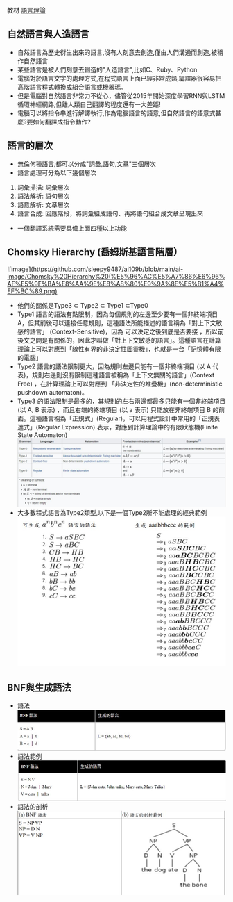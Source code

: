 教材 [語言理論](https://programmermedia.org/root/%E9%99%B3%E9%8D%BE%E8%AA%A0/%E8%AA%B2%E7%A8%8B/%E4%BA%BA%E5%B7%A5%E6%99%BA%E6%85%A7/10-lang/rule/01-basic/)
## 自然語言與人造語言
* 自然語言為歷史衍生出來的語言,沒有人刻意去創造,僅由人們溝通而創造,被稱作自然語言  
* 某些語言是被人們刻意去創造的"人造語言",比如C、Ruby、Python
* 電腦對於語言文字的處理方式,在程式語言上面已經非常成熟,編譯器很容易把高階語言程式轉換成組合語言或機器瑪。
* 但是電腦對自然語言非常力不從心，儘管從2015年開始深度學習RNN與LSTM循環神經網路,但離人類自己翻譯的程度還有一大差距!  
* 電腦可以將指令串進行解譯執行,作為電腦語言的語意,但自然語言的語意式甚麼?要如何翻譯成指令動作?
## 語言的層次
* 無倫何種語言,都可以分成"詞彙,語句,文章"三個層次
* 語言處理可分為以下幾個層次
1. 詞彙掃描: 詞彙層次
2. 語法解析: 語句層次
3. 語意解析: 文章層次
4. 語言合成: 回應階段，將詞彙組成語句、再將語句組合成文章呈現出來  
  * 一個翻譯系統需要具備上面四種以上功能
## Chomsky Hierarchy (喬姆斯基語言階層）
![image](https://github.com/sleepy9487/ai109b/blob/main/ai-image/Chomsky%20Hierarchy%20(%E5%96%AC%E5%A7%86%E6%96%AF%E5%9F%BA%E8%AA%9E%E8%A8%80%E9%9A%8E%E5%B1%A4%EF%BC%89.png)
* 他們的關係是Type3 ⊂ Type2 ⊂ Type1 ⊂Type0  
* Type1 語言的語法有點限制，因為每個規則的左邊至少要有一個非終端項目 A，但其前後可以連接任意規則，這種語法所能描述的語言稱為「對上下文敏感的語言」 (Context-Sensitive)，因為 可以決定之後到底是否要接 ，所以前後文之間是有關係的，因此才叫做「對上下文敏感的語言」。這種語言在計算理論上可以對應到「線性有界的非決定性圖靈機」，也就是一台「記憶體有限的電腦」  
* Type2 語言的語法限制更大，因為規則左邊只能有一個非終端項目 (以 A 代表)，規則右邊則沒有限制這種語言被稱為「上下文無關的語言」(Context Free) ，在計算理論上可以對應到 「非決定性的堆疊機」(non-deterministic pushdown automaton)。  
* Type3 的語法限制是最多的，其規則的左右兩邊都最多只能有一個非終端項目 (以 A, B 表示) ，而且右端的終端項目 (以 a 表示) 只能放在非終端項目 B 的前面。這種語言稱為「正規式」(Regular)，可以用程式設計中常用的「正規表達式」(Regular Expression) 表示，對應到計算理論中的有限狀態機(Finite State Automaton)  
![image](https://github.com/sleepy9487/ai109b/blob/main/ai-image/Chomsky%20hierarchy.JPG)
* 大多數程式語言為Type2類型,以下是一個Type2所不能處理的經典範例  
![image](https://github.com/sleepy9487/ai109b/blob/main/ai-image/Type1%E5%8F%AF%E4%BB%A52%E4%B8%8D%E8%A1%8C.JPG)
## BNF與生成語法
* 語法  
![image](https://github.com/sleepy9487/ai109b/blob/main/ai-image/BNF%E7%94%9F%E6%88%90%E8%AA%9E%E6%B3%95.JPG)  
* 語法範例  
![image](https://github.com/sleepy9487/ai109b/blob/main/ai-image/BNF%E7%AF%84%E4%BE%8B.JPG)
* 語法的剖析 
![image](https://github.com/sleepy9487/ai109b/blob/main/ai-image/%E8%AA%9E%E8%A8%80%E5%89%96%E6%9E%90%E7%AF%84%E4%BE%8B.JPG)
